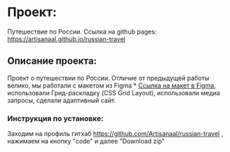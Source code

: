 # Проект:
Путешествие по России. Ссылка на github pages: https://artisanaal.github.io/russian-travel
## Описание проекта:
Проект о путешествии по России. Отличие от предыдущей работы велико, мы работали с макетом из Figma * [Ссылка на макет в Figma](https://www.figma.com/file/5S2WSbEFL6awjVWJ0NWL8Q/Sprint-3_-Russia-_-desktop-mobile?node-id=28503%3A0), использовали Грид-раскладку (CSS Grid Layout), использовали медиа запросы, сделали адаптивный сайт.
### Инструкция по установке:
Заходим на профиль гитхаб https://github.com/Artisanaal/russian-travel , нажимаем на кнопку "code" и далее "Download zip"
